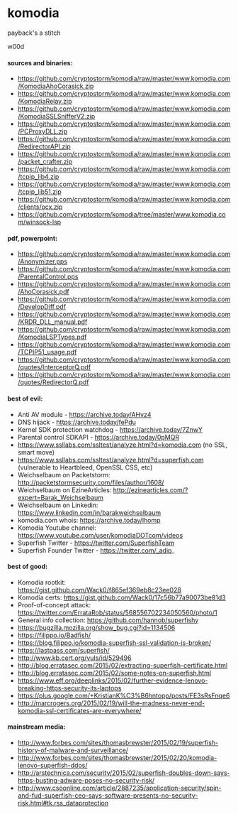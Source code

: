 # komodia
payback's a stitch

w00d

#### sources and binaries:

* https://github.com/cryptostorm/komodia/raw/master/www.komodia.com/KomodiaAhoCorasick.zip
* https://github.com/cryptostorm/komodia/raw/master/www.komodia.com/KomodiaRelay.zip
* https://github.com/cryptostorm/komodia/raw/master/www.komodia.com/KomodiaSSLSnifferV2.zip
* https://github.com/cryptostorm/komodia/raw/master/www.komodia.com/PCProxyDLL.zip
* https://github.com/cryptostorm/komodia/raw/master/www.komodia.com/RedirectorAPI.zip
* https://github.com/cryptostorm/komodia/raw/master/www.komodia.com/packet_crafter.zip
* https://github.com/cryptostorm/komodia/raw/master/www.komodia.com/tcpip_lib4.zip
* https://github.com/cryptostorm/komodia/raw/master/www.komodia.com/tcpip_lib51.zip
* https://github.com/cryptostorm/komodia/raw/master/www.komodia.com/clients/ocx.zip
* https://github.com/cryptostorm/komodia/tree/master/www.komodia.com/winsock-lsp

#### pdf, powerpoint:

* https://github.com/cryptostorm/komodia/raw/master/www.komodia.com/Anonymizer.pps
* https://github.com/cryptostorm/komodia/raw/master/www.komodia.com/ParentalControl.pps
* https://github.com/cryptostorm/komodia/raw/master/www.komodia.com/AhoCorasick.pdf
* https://github.com/cryptostorm/komodia/raw/master/www.komodia.com/DevelopDiff.pdf
* https://github.com/cryptostorm/komodia/raw/master/www.komodia.com/KRDR_DLL_manual.pdf
* https://github.com/cryptostorm/komodia/raw/master/www.komodia.com/KomodiaLSPTypes.pdf
* https://github.com/cryptostorm/komodia/raw/master/www.komodia.com/TCPIP51_usage.pdf
* https://github.com/cryptostorm/komodia/raw/master/www.komodia.com/quotes/InterceptorQ.pdf
* https://github.com/cryptostorm/komodia/raw/master/www.komodia.com/quotes/RedirectorQ.pdf

#### best of evil:

* Anti AV module - https://archive.today/AHvz4
* DNS hijack - https://archive.today/fePdu
* Kernel SDK protection watchdog - https://archive.today/7ZnwY
* Parental control SDKAPI - https://archive.today/0pMQR
* https://www.ssllabs.com/ssltest/analyze.html?d=komodia.com (no SSL, smart move)
* https://www.ssllabs.com/ssltest/analyze.html?d=superfish.com (vulnerable to Heartbleed, OpenSSL CSS, etc)
* Weichselbaum on Packetstorm: http://packetstormsecurity.com/files/author/1608/
* Weichselbaum on EzineArticles: http://ezinearticles.com/?expert=Barak_Weichselbaum
* Weichselbaum on Linkedin: https://www.linkedin.com/in/barakweichselbaum
* komodia.com whois: https://archive.today/lhomp
* Komodia Youtube channel: https://www.youtube.com/user/komodiaDOTcom/videos
* Superfish Twitter - https://twitter.com/SuperfishTeam
* Superfish Founder Twitter - https://twitter.com/_adip_

#### best of good:

* Komodia rootkit: https://gist.github.com/Wack0/f865ef369eb8c23ee028
* Komodia certs: https://gist.github.com/Wack0/17c56b77a90073be81d3
* Proof-of-concept attack: https://twitter.com/ErrataRob/status/568556702234050560/photo/1
* General info collection: https://github.com/hannob/superfishy
* https://bugzilla.mozilla.org/show_bug.cgi?id=1134506
* https://filippo.io/Badfish/
* https://blog.filippo.io/komodia-superfish-ssl-validation-is-broken/
* https://lastpass.com/superfish/
* http://www.kb.cert.org/vuls/id/529496
* http://blog.erratasec.com/2015/02/extracting-superfish-certificate.html
* http://blog.erratasec.com/2015/02/some-notes-on-superfish.html
* https://www.eff.org/deeplinks/2015/02/further-evidence-lenovo-breaking-https-security-its-laptops
* https://plus.google.com/+KristianK%C3%B6hntopp/posts/FE3sRsFnqe6
* http://marcrogers.org/2015/02/19/will-the-madness-never-end-komodia-ssl-certificates-are-everywhere/

#### mainstream media:

* http://www.forbes.com/sites/thomasbrewster/2015/02/19/superfish-history-of-malware-and-surveillance/
* http://www.forbes.com/sites/thomasbrewster/2015/02/20/komodia-lenovo-superfish-ddos/
* http://arstechnica.com/security/2015/02/superfish-doubles-down-says-https-busting-adware-poses-no-security-risk/
* http://www.csoonline.com/article/2887235/application-security/spin-and-fud-superfish-ceo-says-software-presents-no-security-risk.html#tk.rss_dataprotection
